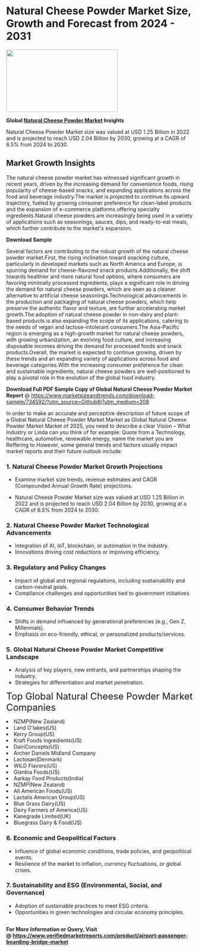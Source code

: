 <H1>Natural Cheese Powder Market Size, Growth and Forecast from 2024 - 2031</H1><img class="aligncenter size-medium wp-image-584254" src="https://thirdeyenews.in/wp-content/uploads/2024/09/Global-Market-Research-300x168.jpeg" alt="" width="300" height="168" /><p><strong>Global&nbsp;<a href="https://www.marketsizeandtrends.com/download-sample/734592/?utm_source=Github8j?utm_medium=208">Natural Cheese Powder Market</a> Insights</strong></p><p>Natural Cheese Powder Market size was valued at USD 1.25 Billion in 2022 and is projected to reach USD 2.04 Billion by 2030, growing at a CAGR of 6.5% from 2024 to 2030.</p><p><h2>Market Growth Insights</h2> <p>The natural cheese powder market has witnessed significant growth in recent years, driven by the increasing demand for convenience foods, rising popularity of cheese-based snacks, and expanding applications across the food and beverage industry.The market is projected to continue its upward trajectory, fueled by growing consumer preference for clean-label products and the expansion of e-commerce platforms offering specialty ingredients.Natural cheese powders are increasingly being used in a variety of applications such as seasonings, sauces, dips, and ready-to-eat meals, which further contribute to the market's expansion.</p> <p><strong>Download Sample</strong></p> <p>Several factors are contributing to the robust growth of the natural cheese powder market.First, the rising inclination toward snacking culture, particularly in developed markets such as North America and Europe, is spurring demand for cheese-flavored snack products.Additionally, the shift towards healthier and more natural food options, where consumers are favoring minimally processed ingredients, plays a significant role in driving the demand for natural cheese powders, which are seen as a cleaner alternative to artificial cheese seasonings.Technological advancements in the production and packaging of natural cheese powders, which help preserve the authentic flavor and texture, are further accelerating market growth.The adoption of natural cheese powder in non-dairy and plant-based products is also expanding the scope of its applications, catering to the needs of vegan and lactose-intolerant consumers.The Asia-Pacific region is emerging as a high-growth market for natural cheese powders, with growing urbanization, an evolving food culture, and increasing disposable incomes driving the demand for processed foods and snack products.Overall, the market is expected to continue growing, driven by these trends and an expanding variety of applications across food and beverage categories.With the increasing consumer preference for clean and sustainable ingredients, natural cheese powders are well-positioned to play a pivotal role in the evolution of the global food industry.</p> <p><span class=""><strong>Download Full PDF Sample Copy of Global Natural Cheese Powder Market Report</strong> @ <a href="https://www.marketsizeandtrends.com/download-sample/734592/?utm_source=Github8j?utm_medium=208" target="_blank">https://www.marketsizeandtrends.com/download-sample/734592/?utm_source=Github8j?utm_medium=208</a></span></p><p>In order to make an accurate and perceptive description of future scope of a Global&nbsp;Natural Cheese Powder Market Market as Global&nbsp;Natural Cheese Powder Market Market of 2025, you need to describe a clear Vision &ndash; What Industry or Linda can you think of for example: Quote from a Technology, healthcare, automotive, renewable energy, name the market you are Reffering to.However, some general trends and factors usually impact market reports and their future outlook include:</p><h3>1.&nbsp;<strong>Natural Cheese Powder Market Growth Projections</strong></h3><ul><li>Examine market size trends, revenue estimates and CAGR (Compounded Annual Growth Rate) projections.</li><li><p>Natural Cheese Powder Market size was valued at USD 1.25 Billion in 2022 and is projected to reach USD 2.04 Billion by 2030, growing at a CAGR of 6.5% from 2024 to 2030.</p></li></ul><h3>2.&nbsp;<strong>Natural Cheese Powder Market Technological Advancements</strong></h3><ul><li>Integration of AI, IoT, blockchain, or automation in the industry.</li><li>Innovations driving cost reductions or improving efficiency.</li></ul><h3>3.&nbsp;<strong>Regulatory and Policy Changes</strong></h3><ul><li>Impact of global and regional regulations, including sustainability and carbon-neutral goals.</li><li>Compliance challenges and opportunities tied to government initiatives.</li></ul><h3>4.&nbsp;<strong>Consumer Behavior Trends</strong></h3><ul><li>Shifts in demand influenced by generational preferences (e.g., Gen Z, Millennials).</li><li>Emphasis on eco-friendly, ethical, or personalized products/services.</li></ul><h3>5.&nbsp;<strong>Global Natural Cheese Powder Market Competitive Landscape</strong></h3><ul><li>Analysis of key players, new entrants, and partnerships shaping the industry.</li><li>Strategies for differentiation and market penetration.</li></ul><p data-pm-slice="1 1 []"><span style="color: inherit; font-family: inherit; font-size: 25px;">Top Global Natural Cheese Powder Market Companies</span></p><div class="" data-test-id=""><p><li>NZMP(New Zealand)</li><li> Land O'lakes(US)</li><li> Kerry Group(US)</li><li> Kraft Foods Ingredients(US)</li><li> DairiConcepts(US)</li><li> Archer Daniels Midland Company</li><li> Lactosan(Denmark)</li><li> WILD Flavors(US)</li><li> Glanbia Foods(US)</li><li> Aarkay Food Products(India)</li><li> NZMP(New Zealand)</li><li> All American Foods(US)</li><li> Lactalis American Group(US)</li><li> Blue Grass Dairy(US)</li><li> Dairy Farmers of America(US)</li><li> Kanegrade Limited(UK)</li><li> Bluegrass Dairy & Food(US)</li></p></div><h3>6.&nbsp;<strong>Economic and Geopolitical Factors</strong></h3><ul><li>Influence of global economic conditions, trade policies, and geopolitical events.</li><li>Resilience of the market to inflation, currency fluctuations, or global crises.</li></ul><h3>7.&nbsp;<strong>Sustainability and ESG (Environmental, Social, and Governance)</strong></h3><ul><li>Adoption of sustainable practices to meet ESG criteria.</li><li>Opportunities in green technologies and circular economy principles.</li></ul><h2><strong style="font-size: 14px;">For More Information or Query, Visit @&nbsp;</strong><a style="background-color: #ffffff; font-size: 14px;" href="https://www.marketsizeandtrends.com/report/natural-cheese-powder-market/" target="_blank">https://www.verifiedmarketreports.com/product/airport-passenger-boarding-bridge-market</a></h2>